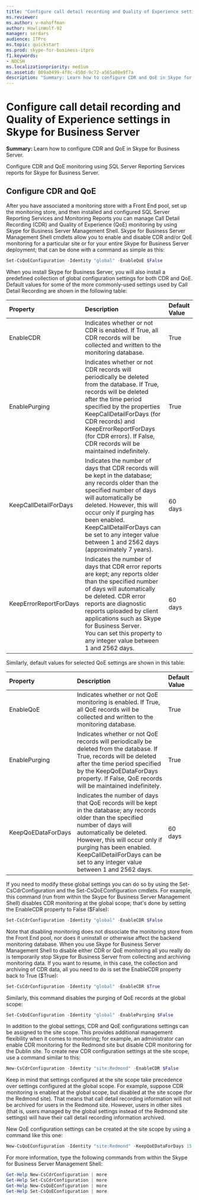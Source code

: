 ```yaml
---
title: "Configure call detail recording and Quality of Experience settings in Skype for Business Server"
ms.reviewer: 
ms.author: v-mahoffman
author: HowlinWolf-92
manager: serdars
audience: ITPro
ms.topic: quickstart
ms.prod: skype-for-business-itpro
f1.keywords:
- NOCSH
ms.localizationpriority: medium
ms.assetid: 009a0499-4f8c-450d-9c72-a565a08e9f7a
description: "Summary: Learn how to configure CDR and QoE in Skype for Business Server."
---
```


# Configure call detail recording and Quality of Experience settings in Skype for Business Server
 
**Summary:** Learn how to configure CDR and QoE in Skype for Business Server.
  
Configure CDR and QoE monitoring using SQL Server Reporting Services reports for Skype for Business Server.
  
## Configure CDR and QoE

After you have associated a monitoring store with a Front End pool, set up the monitoring store, and then installed and configured SQL Server Reporting Services and Monitoring Reports you can manage Call Detail Recording (CDR) and Quality of Experience (QoE) monitoring by using Skype for Business Server Management Shell. Skype for Business Server Management Shell cmdlets allow you to enable and disable CDR and/or QoE monitoring for a particular site or for your entire Skype for Business Server deployment; that can be done with a command as simple as this:
  
```powershell
Set-CsQoEConfiguration -Identity "global" -EnableQoE $False
```

When you install Skype for Business Server, you will also install a predefined collection of global configuration settings for both CDR and QoE. Default values for some of the more commonly-used settings used by Call Detail Recording are shown in the following table:
  
|**Property**|**Description**|**Default Value**|
|:-----|:-----|:-----|
|EnableCDR  <br/> |Indicates whether or not CDR is enabled. If True, all CDR records will be collected and written to the monitoring database.  <br/> |True  <br/> |
|EnablePurging  <br/> |Indicates whether or not CDR records will periodically be deleted from the database. If True, records will be deleted after the time period specified by the properties KeepCallDetailForDays (for CDR records) and KeepErrorReportForDays (for CDR errors). If False, CDR records will be maintained indefinitely.  <br/> |True  <br/> |
|KeepCallDetailForDays  <br/> |Indicates the number of days that CDR records will be kept in the database; any records older than the specified number of days will automatically be deleted. However, this will occur only if purging has been enabled.  <br/> KeepCallDetailForDays can be set to any integer value between 1 and 2562 days (approximately 7 years).  <br/> |60 days  <br/> |
|KeepErrorReportForDays  <br/> |Indicates the number of days that CDR error reports are kept; any reports older than the specified number of days will automatically be deleted. CDR error reports are diagnostic reports uploaded by client applications such as Skype for Business Server.  <br/> You can set this property to any integer value between 1 and 2562 days.  <br/> |60 days  <br/> |
   
Similarly, default values for selected QoE settings are shown in this table:
  
|**Property**|**Description**|**Default Value**|
|:-----|:-----|:-----|
|EnableQoE  <br/> |Indicates whether or not QoE monitoring is enabled. If True, all QoE records will be collected and written to the monitoring database.  <br/> |True  <br/> |
|EnablePurging  <br/> |Indicates whether or not QoE records will periodically be deleted from the database. If True, records will be deleted after the time period specified by the KeepQoEDataForDays property. If False, QoE records will be maintained indefinitely.  <br/> |True  <br/> |
|KeepQoEDataForDays  <br/> |Indicates the number of days that QoE records will be kept in the database; any records older than the specified number of days will automatically be deleted. However, this will occur only if purging has been enabled.  <br/> KeepCallDetailForDays can be set to any integer value between 1 and 2562 days.  <br/> |60 days  <br/> |
   
If you need to modify these global settings you can do so by using the Set-CsCdrConfiguration and the Set-CsQoEConfiguration cmdlets. For example, this command (run from within the Skype for Business Server Management Shell) disables CDR monitoring at the global scope; that's done by setting the EnableCDR property to False ($False):
  
```powershell
Set-CsCdrConfiguration -Identity "global" -EnableCDR $False
```

Note that disabling monitoring does not dissociate the monitoring store from the Front End pool, nor does it uninstall or otherwise affect the backend monitoring database. When you use Skype for Business Server Management Shell to disable either CDR or QoE monitoring all you really do is temporarily stop Skype for Business Server from collecting and archiving monitoring data. If you want to resume, in this case, the collection and archiving of CDR data, all you need to do is set the EnableCDR property back to True ($True):
  
```powershell
Set-CsCdrConfiguration -Identity "global" -EnableCDR $True
```

Similarly, this command disables the purging of QoE records at the global scope:
  
```powershell
Set-CsQoEConfiguration -Identity "global" -EnablePurging $False
```

In addition to the global settings, CDR and QoE configurations settings can be assigned to the site scope. This provides additional management flexibility when it comes to monitoring; for example, an administrator can enable CDR monitoring for the Redmond site but disable CDR monitoring for the Dublin site. To create new CDR configuration settings at the site scope, use a command similar to this:
  
```powershell
New-CsCdrConfiguration -Identity "site:Redmond" -EnableCDR $False
```

Keep in mind that settings configured at the site scope take precedence over settings configured at the global scope. For example, suppose CDR monitoring is enabled at the global scope, but disabled at the site scope (for the Redmond site). That means that call detail recording information will not be archived for users in the Redmond site. However, users in other sites (that is, users managed by the global settings instead of the Redmond site settings) will have their call detail recording information archived.
  
New QoE configuration settings can be created at the site scope by using a command like this one:
  
```powershell
New-CsQoEConfiguration -Identity "site:Redmond" -KeepQoEDataForDays 15
```

For more information, type the following commands from within the Skype for Business Server Management Shell:
  
```powershell
Get-Help New-CsCdrConfiguration | more
Get-Help Set-CsCdrConfiguration | more
Get-Help New-CsQoEConfiguration | more
Get-Help Set-CsQoEConfiguration | more
```
